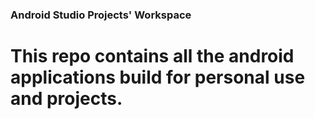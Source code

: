 ### Android Studio Projects' Workspace

# This repo contains all the android applications build for personal use and projects.